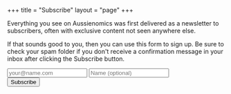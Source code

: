 +++
title = "Subscribe"
layout = "page"
+++

Everything you see on Aussienomics was first delivered as a newsletter to subscribers, often with exclusive content not seen anywhere else. 

If that sounds good to you, then you can use this form to sign up. Be sure to check your spam folder if you don't receive a confirmation message in your inbox after clicking the Subscribe button.

<div class="subscribe-form">
<form method="post" action="https://list.aussienomics.com/subscription/form" class="listmonk-form">
<input type="hidden" name="nonce" />
<input type="email" name="email" required placeholder="your@name.com" />
<input type="text" name="name" placeholder="Name (optional)" />
<input checked="true" id="f89c3" type="checkbox" name="l" checked value="f89c33e4-0b72-4f6b-ab3b-22b743f3a53a" checked style="visibility: hidden; margin:0; padding:0;" />
<label for="f89c3" style="visibility: hidden; margin:0; padding:0;" /></label><br/>
<input type="submit" value="Subscribe" />
</form>
</div>